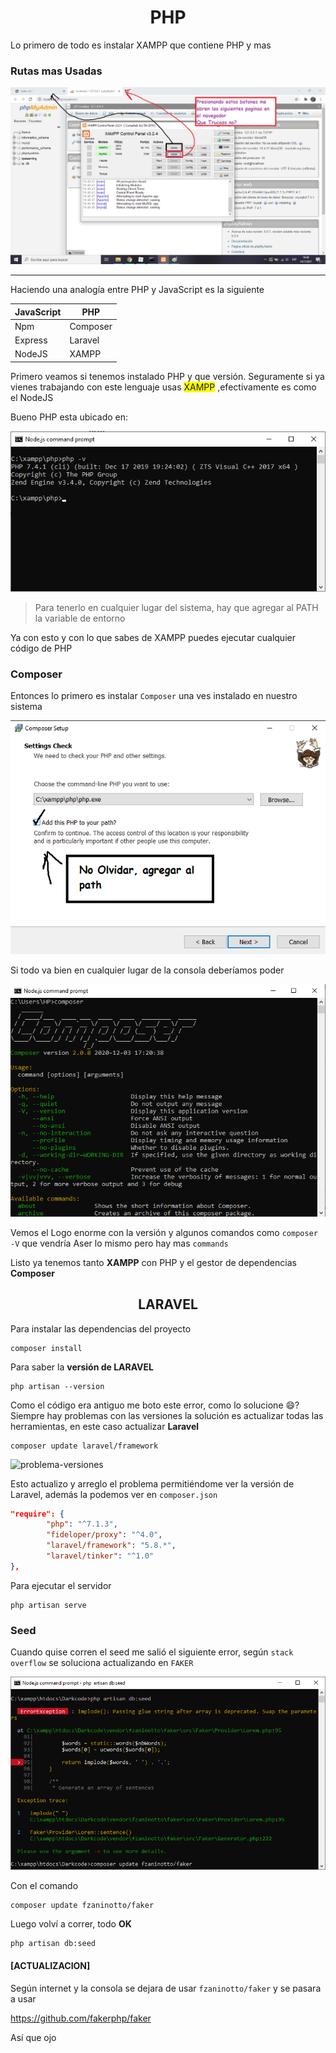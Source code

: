 <h1 align="center">PHP</h1>

Lo primero de todo es instalar XAMPP que contiene PHP y mas

### Rutas mas Usadas

![Apache y MySQL](Apache-MySQL.png)



<hr>

Haciendo una analogía entre PHP y JavaScript es la siguiente

| JavaScript | PHP      |
| ---------- | -------- |
| Npm        | Composer |
| Express    | Laravel  |
| NodeJS     | XAMPP    |

Primero veamos si tenemos instalado PHP y que versión. Seguramente si ya vienes trabajando con este lenguaje usas <span style="background:yellow;">XAMPP</span> ,efectivamente es como el NodeJS

Bueno PHP esta ubicado en:

![ubicacion-php](ubicacion-php.png)

> Para tenerlo en cualquier lugar del sistema, hay que agregar al PATH la variable de entorno

Ya con esto y con lo que sabes de XAMPP puedes ejecutar cualquier código de PHP



### Composer

Entonces lo primero es instalar `Composer` una ves instalado en nuestro sistema

![install-composer](install-composer.png)



Si todo va bien en cualquier lugar de la consola deberíamos poder

![composer-v](composer-v.png)

Vemos el Logo enorme con la versión y algunos comandos como `composer -V` que vendría Aser lo mismo pero hay mas `commands`

Listo ya tenemos tanto **XAMPP** con PHP y el gestor de dependencias **Composer**



<h2 align="center">LARAVEL</h2>

Para instalar las dependencias del proyecto

````
composer install
````

Para saber la **versión de LARAVEL**

````
php artisan --version
````

Como el código era antiguo me boto este error, como lo solucione :smile:? Siempre hay problemas con las versiones la solución es actualizar todas las herramientas, en este caso actualizar **Laravel**

````
composer update laravel/framework
````

![problema-versiones](C:\Users\HP\Desktop\Apuntes\PHP\problema-versiones.png)

Esto actualizo y arreglo el problema permitiéndome ver la versión de Laravel, además la podemos ver en `composer.json` 

````json
"require": {
        "php": "^7.1.3",
        "fideloper/proxy": "^4.0",
        "laravel/framework": "5.8.*",
        "laravel/tinker": "^1.0"
},
````

Para ejecutar el servidor

````
php artisan serve
````



### Seed

Cuando quise corren el seed me salió el siguiente error, según `stack overflow` se soluciona actualizando en `FAKER`

![update-faker](update-faker.png)

Con el comando

````shell
composer update fzaninotto/faker
````

Luego volví a correr, todo **OK**

````
php artisan db:seed
````

#### [ACTUALIZACION]

Según internet y la consola se dejara de usar `fzaninotto/faker` y se pasara a usar 

https://github.com/fakerphp/faker

Así que ojo
